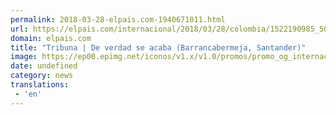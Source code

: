 ```yaml
---
permalink: 2018-03-28-elpais.com-1940671011.html
url: https://elpais.com/internacional/2018/03/28/colombia/1522190985_500204.html#?ref=rss&format=simple&link=link
domain: elpais.com
title: "Tribuna | De verdad se acaba (Barrancabermeja, Santander)"
image: https://ep00.epimg.net/iconos/v1.x/v1.0/promos/promo_og_internacional.png
date: undefined
category: news
translations: 
 - 'en'
---
```


